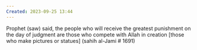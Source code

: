 ```yaml
---
Created: 2023-09-25 13:44
---
```

Prophet (saw) said, the people who will receive the greatest punishment on the day of judgment are those who compete with Allah in creation [those who make pictures or statues] (sahih al-Jami # 1691)

